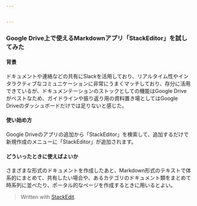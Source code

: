 ```yaml
---


---
```


<h3 id="google-drive上で使えるmarkdownアプリ「stackeditor」を試してみた">Google Drive上で使えるMarkdownアプリ「StackEditor」を試してみた</h3>
<h4 id="背景">背景</h4>
<p>ドキュメントや連絡などの共有にSlackを活用しており、リアルタイム性やインタラクティブなコミュニケーションに非常にうまくマッチしており、存分に活用できているが、ドキュメンテーションのストックとしての機能はGoogle Driveがベストなため、ガイドラインや振り返り用の資料置き場としてはGoogle Driveのダッシュボードだけでは足りないと感じた。</p>
<h4 id="使い始め方">使い始め方</h4>
<p>Google Driveのアプリの追加から「StackEditor」を検索して、追加するだけで新規作成のメニューに「StackEditor」が追加されます。</p>
<h4 id="どういったときに使えばよいか">どういったときに使えばよいか</h4>
<p>さまざまな形式のドキュメントを作成したあと、Markdown形式のテキストで体系的にまとめて、共有したい場合や、あるカテゴリのドキュメント類をまとめて時系列に並べたり、ポータル的なページを作成するときに用いるとよい。</p>
<blockquote>
<p>Written with <a href="https://stackedit.io/">StackEdit</a>.</p>
</blockquote>

